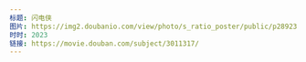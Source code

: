 ```yaml
---
标题: 闪电侠
图片: https://img2.doubanio.com/view/photo/s_ratio_poster/public/p2892365111.jpg
时时: 2023
链接: https://movie.douban.com/subject/3011317/
---
```

